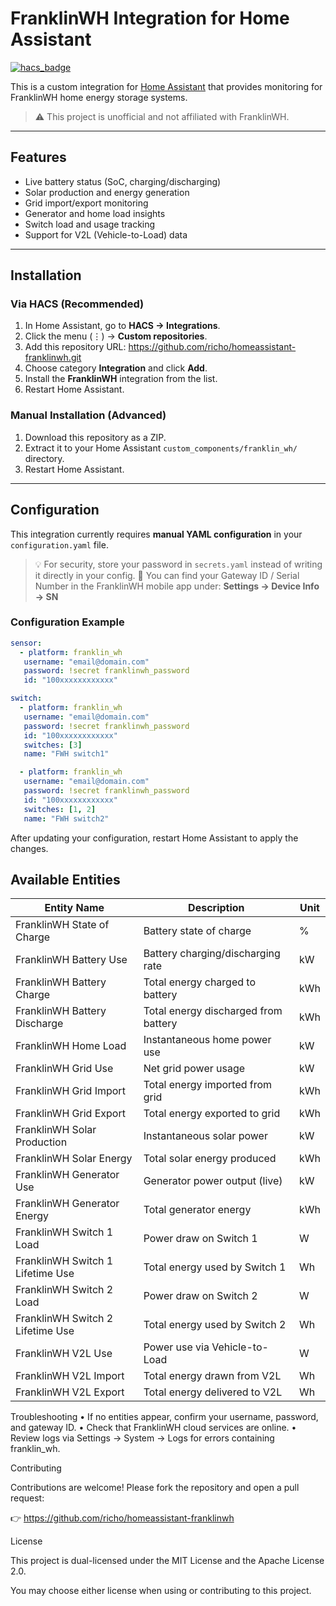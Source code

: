 # FranklinWH Integration for Home Assistant

[![hacs_badge](https://img.shields.io/badge/HACS-Custom-blue.svg?style=for-the-badge)](https://github.com/hacs/integration)

This is a custom integration for [Home Assistant](https://www.home-assistant.io/) that provides monitoring for FranklinWH home energy storage systems.

> ⚠️ This project is unofficial and not affiliated with FranklinWH.

---

## Features

- Live battery status (SoC, charging/discharging)
- Solar production and energy generation
- Grid import/export monitoring
- Generator and home load insights
- Switch load and usage tracking
- Support for V2L (Vehicle-to-Load) data

---

## Installation

### Via HACS (Recommended)

1. In Home Assistant, go to **HACS → Integrations**.
2. Click the menu (⋮) → **Custom repositories**.
3. Add this repository URL: https://github.com/richo/homeassistant-franklinwh.git
4. Choose category **Integration** and click **Add**.
5. Install the **FranklinWH** integration from the list.
6. Restart Home Assistant.

### Manual Installation (Advanced)

1. Download this repository as a ZIP.
2. Extract it to your Home Assistant `custom_components/franklin_wh/` directory.
3. Restart Home Assistant.

---

## Configuration

This integration currently requires **manual YAML configuration** in your `configuration.yaml` file.

> 💡 For security, store your password in `secrets.yaml` instead of writing it directly in your config.
> 🔎 You can find your Gateway ID / Serial Number in the FranklinWH mobile app under:
> **Settings → Device Info → SN**

### Configuration Example

```yaml
sensor:
  - platform: franklin_wh
   username: "email@domain.com"
   password: !secret franklinwh_password
   id: "100xxxxxxxxxxxx"

switch:
  - platform: franklin_wh
   username: "email@domain.com"
   password: !secret franklinwh_password
   id: "100xxxxxxxxxxxx"
   switches: [3]
   name: "FWH switch1"

  - platform: franklin_wh
   username: "email@domain.com"
   password: !secret franklinwh_password
   id: "100xxxxxxxxxxxx"
   switches: [1, 2]
   name: "FWH switch2"
```

After updating your configuration, restart Home Assistant to apply the changes.

## Available Entities

| Entity Name                          | Description                               | Unit      |
|-------------------------------------|-------------------------------------------|-----------|
| FranklinWH State of Charge          | Battery state of charge                   | %         |
| FranklinWH Battery Use              | Battery charging/discharging rate         | kW        |
| FranklinWH Battery Charge           | Total energy charged to battery           | kWh       |
| FranklinWH Battery Discharge        | Total energy discharged from battery      | kWh       |
| FranklinWH Home Load                | Instantaneous home power use              | kW        |
| FranklinWH Grid Use                 | Net grid power usage                      | kW        |
| FranklinWH Grid Import              | Total energy imported from grid           | kWh       |
| FranklinWH Grid Export              | Total energy exported to grid             | kWh       |
| FranklinWH Solar Production         | Instantaneous solar power                 | kW        |
| FranklinWH Solar Energy             | Total solar energy produced               | kWh       |
| FranklinWH Generator Use            | Generator power output (live)             | kW        |
| FranklinWH Generator Energy         | Total generator energy                    | kWh       |
| FranklinWH Switch 1 Load            | Power draw on Switch 1                    | W         |
| FranklinWH Switch 1 Lifetime Use    | Total energy used by Switch 1             | Wh        |
| FranklinWH Switch 2 Load            | Power draw on Switch 2                    | W         |
| FranklinWH Switch 2 Lifetime Use    | Total energy used by Switch 2             | Wh        |
| FranklinWH V2L Use                  | Power use via Vehicle-to-Load             | W         |
| FranklinWH V2L Import               | Total energy drawn from V2L               | Wh        |
| FranklinWH V2L Export               | Total energy delivered to V2L             | Wh        |

Troubleshooting
	•	If no entities appear, confirm your username, password, and gateway ID.
	•	Check that FranklinWH cloud services are online.
	•	Review logs via Settings → System → Logs for errors containing franklin_wh.

Contributing

Contributions are welcome! Please fork the repository and open a pull request:

👉 https://github.com/richo/homeassistant-franklinwh

License

This project is dual-licensed under the MIT License and the Apache License 2.0.

You may choose either license when using or contributing to this project.
